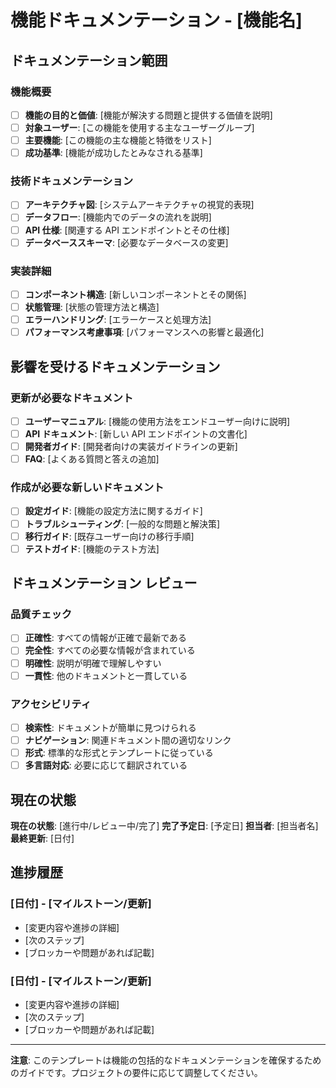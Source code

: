 # 機能ドキュメンテーション - [機能名]

## ドキュメンテーション範囲

### 機能概要
- [ ] **機能の目的と価値**: [機能が解決する問題と提供する価値を説明]
- [ ] **対象ユーザー**: [この機能を使用する主なユーザーグループ]
- [ ] **主要機能**: [この機能の主な機能と特徴をリスト]
- [ ] **成功基準**: [機能が成功したとみなされる基準]

### 技術ドキュメンテーション
- [ ] **アーキテクチャ図**: [システムアーキテクチャの視覚的表現]
- [ ] **データフロー**: [機能内でのデータの流れを説明]
- [ ] **API 仕様**: [関連する API エンドポイントとその仕様]
- [ ] **データベーススキーマ**: [必要なデータベースの変更]

### 実装詳細
- [ ] **コンポーネント構造**: [新しいコンポーネントとその関係]
- [ ] **状態管理**: [状態の管理方法と構造]
- [ ] **エラーハンドリング**: [エラーケースと処理方法]
- [ ] **パフォーマンス考慮事項**: [パフォーマンスへの影響と最適化]

## 影響を受けるドキュメンテーション

### 更新が必要なドキュメント
- [ ] **ユーザーマニュアル**: [機能の使用方法をエンドユーザー向けに説明]
- [ ] **API ドキュメント**: [新しい API エンドポイントの文書化]
- [ ] **開発者ガイド**: [開発者向けの実装ガイドラインの更新]
- [ ] **FAQ**: [よくある質問と答えの追加]

### 作成が必要な新しいドキュメント
- [ ] **設定ガイド**: [機能の設定方法に関するガイド]
- [ ] **トラブルシューティング**: [一般的な問題と解決策]
- [ ] **移行ガイド**: [既存ユーザー向けの移行手順]
- [ ] **テストガイド**: [機能のテスト方法]

## ドキュメンテーション レビュー

### 品質チェック
- [ ] **正確性**: すべての情報が正確で最新である
- [ ] **完全性**: すべての必要な情報が含まれている
- [ ] **明確性**: 説明が明確で理解しやすい
- [ ] **一貫性**: 他のドキュメントと一貫している

### アクセシビリティ
- [ ] **検索性**: ドキュメントが簡単に見つけられる
- [ ] **ナビゲーション**: 関連ドキュメント間の適切なリンク
- [ ] **形式**: 標準的な形式とテンプレートに従っている
- [ ] **多言語対応**: 必要に応じて翻訳されている

## 現在の状態

**現在の状態**: [進行中/レビュー中/完了]
**完了予定日**: [予定日]
**担当者**: [担当者名]
**最終更新**: [日付]

## 進捗履歴

### [日付] - [マイルストーン/更新]
- [変更内容や進捗の詳細]
- [次のステップ]
- [ブロッカーや問題があれば記載]

### [日付] - [マイルストーン/更新]
- [変更内容や進捗の詳細]
- [次のステップ]
- [ブロッカーや問題があれば記載]

---

**注意**: このテンプレートは機能の包括的なドキュメンテーションを確保するためのガイドです。プロジェクトの要件に応じて調整してください。